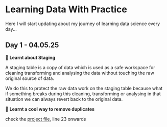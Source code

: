 # Learning Data With Practice

Here I will start updating about my journey of learning data science every day...

## Day 1 - 04.05.25

🌻 **Learnt about Staging**

A staging table is a copy of data which is used as a safe workspace for cleaning transforming and analysing the data without touching the raw original source of data.

We do this to protect the raw data work on the staging table because what if something breaks during this cleaning, transforming or analysing in that situation we can always revert back to the original data.

🌻 **Learnt a cool way to remove duplicates**

check the [project file](data-analysis-project-1.sql), line 23 onwards
